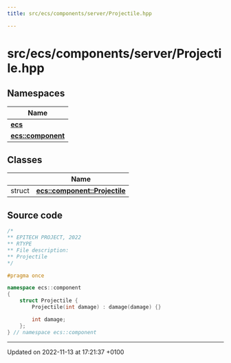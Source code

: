 ```yaml
---
title: src/ecs/components/server/Projectile.hpp

---
```


# src/ecs/components/server/Projectile.hpp



## Namespaces

| Name           |
| -------------- |
| **[ecs](Namespaces/namespaceecs.md)**  |
| **[ecs::component](Namespaces/namespaceecs_1_1component.md)**  |

## Classes

|                | Name           |
| -------------- | -------------- |
| struct | **[ecs::component::Projectile](Classes/structecs_1_1component_1_1_projectile.md)**  |




## Source code

```cpp
/*
** EPITECH PROJECT, 2022
** RTYPE
** File description:
** Projectile
*/

#pragma once

namespace ecs::component
{
    struct Projectile {
        Projectile(int damage) : damage(damage) {}

        int damage;
    };
} // namespace ecs::component
```


-------------------------------

Updated on 2022-11-13 at 17:21:37 +0100
